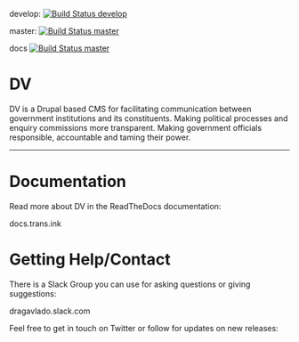 
develop:
[![Build Status develop](https://travis-ci.org/dreamfony/dv.svg?branch=develop)](https://travis-ci.org/dreamfony/dv)

master:
[![Build Status master](https://travis-ci.org/dreamfony/dv.svg?branch=master)](https://travis-ci.org/dreamfony/dv)

docs
[![Build Status master](https://readthedocs.org/projects/dv/badge/?version=develop)](http://dv.readthedocs.io/en/develop/)


# DV


DV is a Drupal based CMS for facilitating communication between government institutions and its constituents.
Making political processes and enquiry commissions more transparent. 
Making government officials responsible, accountable and taming their power.


----------


Documentation
=============
Read more about DV in the ReadTheDocs documentation:

docs.trans.ink

Getting Help/Contact
=================
There is a Slack Group you can use for asking questions or giving suggestions:

dragavlado.slack.com

Feel free to get in touch on Twitter or follow for updates on new releases: